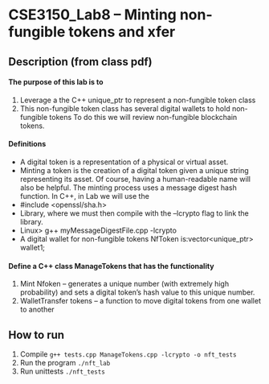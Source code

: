 # CSE3150_Lab8 – Minting non-fungible tokens and xfer

## Description (from class pdf)
#### The purpose of this lab is to
1. Leverage a the C++ unique_ptr to represent a non-fungible token class
2. This non-fungible token class has several digital wallets to hold non-fungible tokens
To do this we will review non-fungible blockchain tokens.

#### Definitions
- A digital token is a representation of a physical or virtual asset.
- Minting a token is the creation of a digital token given a unique string representing its asset. Of course, having a human-readable name will also be helpful. The minting process uses a
message digest hash function. In C++, in Lab we will use the
- #include <openssl/sha.h>
- Library, where we must then compile with the –lcrypto flag to link the library.
- Linux> g++ myMessageDigestFile.cpp -lcrypto
- A digital wallet for non-fungible tokens NfToken is:vector<unique_ptr<NfToken>> wallet1;


#### Define a C++ class ManageTokens that has the functionality
1. Mint Nfoken – generates a unique number (with extremely high probability) and sets
a digital token’s hash value to this unique number.
2. WalletTransfer tokens – a function to move digital tokens from one wallet to another


## How to run 
1. Compile
```g++ tests.cpp ManageTokens.cpp -lcrypto -o nft_tests```
2. Run the program ```./nft_lab```
3. Run unittests ```./nft_tests```